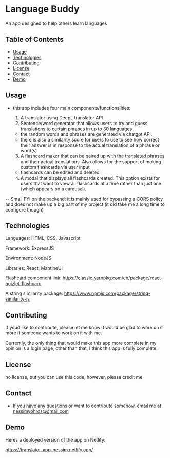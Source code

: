 # Language Buddy

An app designed to help others learn languages

## Table of Contents

- [Usage](#usage)
- [Technologies](#technologies)
- [Contributing](#contributing)
- [License](#license)
- [Contact](#contact)
- [Demo](#demo)

## Usage

- this app includes four main components/functionalities:

  1. A translator using DeepL translator API
  2. Sentence/word generator that allows users to try and guess translations to certain phrases in up to 30 languages.

  - the random words and phrases are generated via chatgpt API.
  - there is also a similarity score for users to use to see how correct their answer is in response to the actual translation of a phrase or word(s)

  3. A flashcard maker that can be paired up with the translated phrases and their actual translations. Also allows for the support of making custom flashcards via user input

  - flashcards can be edited and deleted

  4. A modal that displays all flashcards created. This option exists for users that want to view all flashcards at a time rather than just one (which appears on a carousel).

-- Small FYI on the backend: it is mainly used for bypassing a CORS policy and does not make up a big part of my project (it did take me a long time to configure though)

## Technologies

Languages: HTML, CSS, Javascript

Framework: ExpressJS

Environment: NodeJS

Libraries: React, MantineUI

Flashcard component link: https://classic.yarnpkg.com/en/package/react-quizlet-flashcard

A string similarity package: https://www.npmjs.com/package/string-similarity-js

## Contributing

If youd like to contribute, please let me know! I would be glad to work on it more if someone wants to work on it with me.

Currently, the only thing that would make this app more complete in my opinion is a login page, other than that, I think this app is fully complete.

## License

no license, but you can use this code, however, please credit me

## Contact

- If you have any questions or want to contribute somehow, email me at nessimyohros@gmail.com

## Demo

Heres a deployed version of the app on Netlify:

https://translator-app-nessim.netlify.app/
